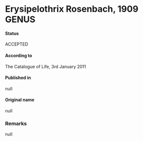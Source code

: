 Erysipelothrix Rosenbach, 1909 GENUS
=======

#### Status
ACCEPTED

#### According to
The Catalogue of Life, 3rd January 2011

#### Published in
null

#### Original name
null

### Remarks
null